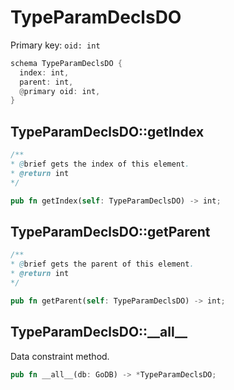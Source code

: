 # TypeParamDeclsDO

Primary key: `oid: int`

```rust
schema TypeParamDeclsDO {
  index: int,
  parent: int,
  @primary oid: int,
}
```
## TypeParamDeclsDO::getIndex

```java
/**
* @brief gets the index of this element.
* @return int
*/
```
```rust
pub fn getIndex(self: TypeParamDeclsDO) -> int;
```
## TypeParamDeclsDO::getParent

```java
/**
* @brief gets the parent of this element.
* @return int
*/
```
```rust
pub fn getParent(self: TypeParamDeclsDO) -> int;
```
## TypeParamDeclsDO::\_\_all\_\_

Data constraint method.

```rust
pub fn __all__(db: GoDB) -> *TypeParamDeclsDO;
```
